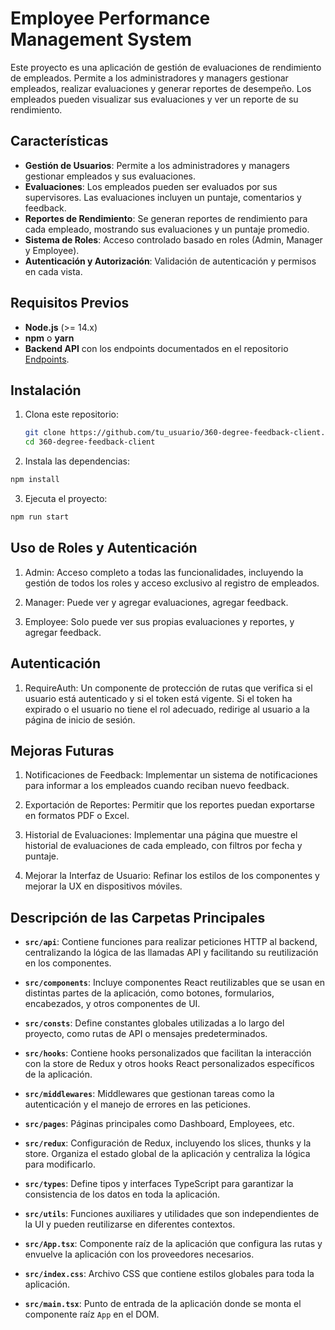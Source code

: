 # Employee Performance Management System

Este proyecto es una aplicación de gestión de evaluaciones de rendimiento de empleados. Permite a los administradores y managers gestionar empleados, realizar evaluaciones y generar reportes de desempeño. Los empleados pueden visualizar sus evaluaciones y ver un reporte de su rendimiento.

## Características

- **Gestión de Usuarios**: Permite a los administradores y managers gestionar empleados y sus evaluaciones.
- **Evaluaciones**: Los empleados pueden ser evaluados por sus supervisores. Las evaluaciones incluyen un puntaje, comentarios y feedback.
- **Reportes de Rendimiento**: Se generan reportes de rendimiento para cada empleado, mostrando sus evaluaciones y un puntaje promedio.
- **Sistema de Roles**: Acceso controlado basado en roles (Admin, Manager y Employee).
- **Autenticación y Autorización**: Validación de autenticación y permisos en cada vista.

## Requisitos Previos

- **Node.js** (>= 14.x)
- **npm** o **yarn**
- **Backend API** con los endpoints documentados en el repositorio [Endpoints](https://github.com/jsiman551/360-degree-feedback-api).

## Instalación

1. Clona este repositorio:
   ```bash
   git clone https://github.com/tu_usuario/360-degree-feedback-client.git
   cd 360-degree-feedback-client
   ```

2. Instala las dependencias:
```bash
npm install
```
3. Ejecuta el proyecto:
```bash
npm run start
```

## Uso de Roles y Autenticación
1. Admin: Acceso completo a todas las funcionalidades, incluyendo la gestión de todos los roles y acceso exclusivo al registro de empleados.

2. Manager: Puede ver y agregar evaluaciones, agregar feedback.

3. Employee: Solo puede ver sus propias evaluaciones y reportes, y agregar feedback.

## Autenticación
1. RequireAuth: Un componente de protección de rutas que verifica si el usuario está autenticado y si el token está vigente. Si el token ha expirado o el usuario no tiene el rol adecuado, redirige al usuario a la página de inicio de sesión.

## Mejoras Futuras
1. Notificaciones de Feedback: Implementar un sistema de notificaciones para informar a los empleados cuando reciban nuevo feedback.

2. Exportación de Reportes: Permitir que los reportes puedan exportarse en formatos PDF o Excel.

3. Historial de Evaluaciones: Implementar una página que muestre el historial de evaluaciones de cada empleado, con filtros por fecha y puntaje.

4. Mejorar la Interfaz de Usuario: Refinar los estilos de los componentes y mejorar la UX en dispositivos móviles.

## Descripción de las Carpetas Principales
- **`src/api`**: Contiene funciones para realizar peticiones HTTP al backend, centralizando la lógica de las llamadas API y facilitando su reutilización en los componentes.
  
- **`src/components`**: Incluye componentes React reutilizables que se usan en distintas partes de la aplicación, como botones, formularios, encabezados, y otros componentes de UI.

- **`src/consts`**: Define constantes globales utilizadas a lo largo del proyecto, como rutas de API o mensajes predeterminados.

- **`src/hooks`**: Contiene hooks personalizados que facilitan la interacción con la store de Redux y otros hooks React personalizados específicos de la aplicación.

- **`src/middlewares`**: Middlewares que gestionan tareas como la autenticación y el manejo de errores en las peticiones.

- **`src/pages`**: Páginas principales como Dashboard, Employees, etc.

- **`src/redux`**: Configuración de Redux, incluyendo los slices, thunks y la store. Organiza el estado global de la aplicación y centraliza la lógica para modificarlo.

- **`src/types`**: Define tipos y interfaces TypeScript para garantizar la consistencia de los datos en toda la aplicación.

- **`src/utils`**: Funciones auxiliares y utilidades que son independientes de la UI y pueden reutilizarse en diferentes contextos.

- **`src/App.tsx`**: Componente raíz de la aplicación que configura las rutas y envuelve la aplicación con los proveedores necesarios.

- **`src/index.css`**: Archivo CSS que contiene estilos globales para toda la aplicación.

- **`src/main.tsx`**: Punto de entrada de la aplicación donde se monta el componente raíz `App` en el DOM.
